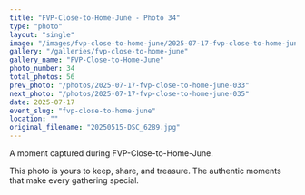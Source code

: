 ```yaml
---
title: "FVP-Close-to-Home-June - Photo 34"
type: "photo"
layout: "single"
image: "/images/fvp-close-to-home-june/2025-07-17-fvp-close-to-home-june-034.jpg"
gallery: "/galleries/fvp-close-to-home-june"
gallery_name: "FVP-Close-to-Home-June"
photo_number: 34
total_photos: 56
prev_photo: "/photos/2025-07-17-fvp-close-to-home-june-033"
next_photo: "/photos/2025-07-17-fvp-close-to-home-june-035"
date: 2025-07-17
event_slug: "fvp-close-to-home-june"
location: ""
original_filename: "20250515-DSC_6289.jpg"
---
```


A moment captured during FVP-Close-to-Home-June.

This photo is yours to keep, share, and treasure. The authentic moments that make every gathering special.